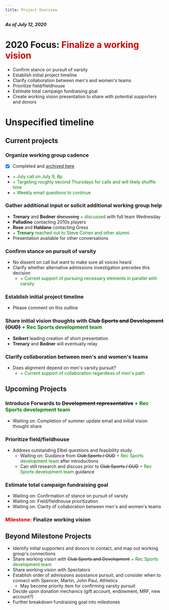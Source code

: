 ```yaml
---
title: Project Overview
---
```

***As of July 12, 2020***

# 2020 Focus: <span style='color:#cc0000'>Finalize a working vision</span>
- Confirm stance on pursuit of varsity
- Establish initial project timeline
- Clarify collaboration between men's and women's teams
- Prioritize field/fieldhouse
- Estimate total campaign fundraising goal
- Create working vision presentation to share with potential supporters and donors

# Unspecified timeline
## Current projects  
### Organize working group cadence
- [x] Completed and [archived here](completed.md)
- <span style='color:green'>+ July call on July 9, 8p</span>
- <span style='color:green'>+ Targeting roughly second Thursdays for calls and will likely shuffle time</span>
- <span style='color:green'>+ Weekly email questions to continue</span>

### Gather additional input or solicit additional working group help
- **Trenary** and **Bodner** ~~discussing~~ <span style='color:green'>+ discussed</span> with full team Wednesday
- **Palladino** contacting 2010s players
- **Rose** and **Haldane** contacting Gress
- <span style='color:green'>+ **Trenary** reached out to Steve Cohen and other alumni</span>
- Presentation available for other conversations

### Confirm stance on pursuit of varsity
- No dissent on call but want to make sure all voices heard
- Clarify whether alternative admissions investigation precedes this decision
    - <span style='color:green'>+ Current support of pursuing necessary elements in parallel with varsity</span>

### Establish initial project timeline
- Please comment on this outline

### Share initial vision thoughts with ~~Club Sports and Development (OUD)~~ <span style='color:green'>+ Rec Sports development team</span>
- **Seibert** leading creation of short presentation
- **Trenary** and **Bodner** will eventually relay

### Clarify collaboration between men's and women's teams
- Does alignment depend on men's varsity pursuit?
    - <span style='color:green'>+ Current support of collaboration regardless of men's path</span>

## Upcoming Projects
### Introduce Forwards to ~~Development representative~~ <span style='color:green'>+ Rec Sports development team</span>
- Waiting on: Completion of summer update email and initial vision thought share

### Prioritize field/fieldhouse
- Address outstanding Elbel questions and feasibility study
    - Waiting on: Guidance from ~~Club Sports / OUD~~ <span style='color:green'>+ Rec Sports development team</span> after introductions
    - Can still research and discuss prior to ~~Club Sports / OUD~~ <span style='color:green'>+ Rec Sports development team</span> guidance
    
### Estimate total campaign fundraising goal
- Waiting on: Confirmation of stance on pursuit of varsity
- Waiting on: Field/fieldhouse prioritization
- Waiting on: Clarity of collaboration between men's and women's teams

### <span style='color:#cc0000'>Milestone:</span> **Finalize working vision**

## Beyond Milestone Projects
- Identify initial supporters and donors to contact, and map out working group's connections
- Share working vision with ~~Club Sports and Development~~ <span style='color:green'>+ Rec Sports development team</span> 
- Share working vision with Spectators
- Establish order of admissions assistance pursuit, and consider when to connect with Spencer, Martin, John Paul, Athletics
    - May become priority item for confirming varsity pursuit
- Decide upon donation mechanics (gift account, endowment, MRF, new account?)
- Further breakdown fundraising goal into milestones
